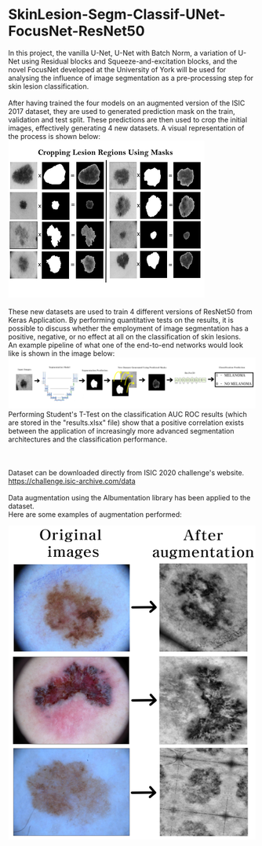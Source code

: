 # SkinLesion-Segm-Classif-UNet-FocusNet-ResNet50

In this project, the vanilla U-Net, U-Net with Batch Norm, a variation of U-Net using Residual blocks and Squeeze-and-excitation blocks, and the novel FocusNet developed at the University of York will be used for analysing the influence of image segmentation as a pre-processing step for skin lesion classification.
<br>
<br>
After having trained the four models on an augmented version of the ISIC 2017 dataset, they are used to generated prediction mask on the train, validation and test split. These predictions are then used to crop the initial images, effectively generating 4 new datasets. A visual representation of the process is shown below:
<br>
![Cropping Example](/images/cropping_example.png)
<br><br>
These new datasets are used to train 4 different versions of ResNet50 from Keras Application. By performing quantitative tests on the results, it is possible to discuss whether the employment of image segmentation has a positive, negative, or no effect at all on the classification of skin lesions.
<br> 
An example pipeline of what one of the end-to-end networks would look like is shown in the image below:
<br>
![Cropping Example](/images/pipeline.png)
<br>
Performing Student's T-Test on the classification AUC ROC results (which are stored in the "results.xlsx" file) show that a positive correlation exists between the application of increasingly more advanced segmentation architectures and the classification performance.
<br><br><br><br>
Dataset can be downloaded directly from ISIC 2020 challenge's website.
<br>
https://challenge.isic-archive.com/data
<br><br>
Data augmentation using the Albumentation library has been applied to the dataset.
<br>
Here are some examples of augmentation performed:<br>

![Augmentation Example](/images/augm_example.png)
